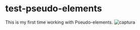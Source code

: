 # test-pseudo-elements

This is my first time working with Pseudo-elements.
![captura](https://user-images.githubusercontent.com/72318958/170896324-5f868ce8-6381-435c-b3b2-1462d4fbc7fd.png)

